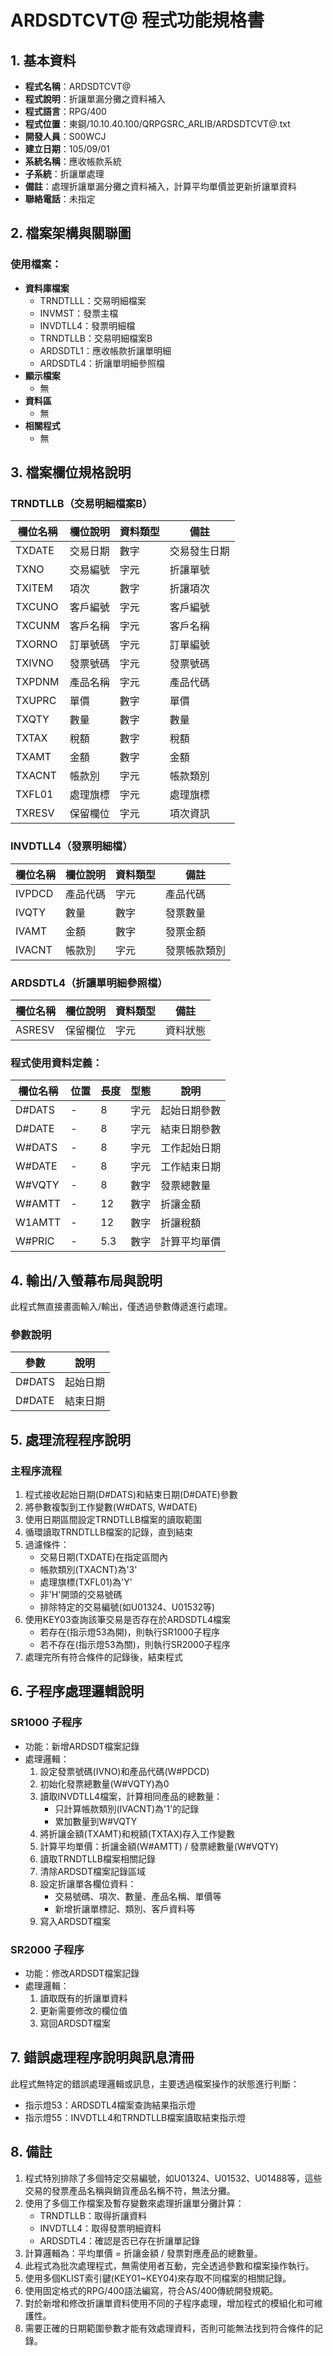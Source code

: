 # ARDSDTCVT@ 程式功能規格書

## 1. 基本資料
- **程式名稱**：ARDSDTCVT@
- **程式說明**：折讓單漏分攤之資料補入
- **程式語言**：RPG/400
- **程式位置**：東鋼/10.10.40.100/QRPGSRC_ARLIB/ARDSDTCVT@.txt
- **開發人員**：S00WCJ
- **建立日期**：105/09/01
- **系統名稱**：應收帳款系統
- **子系統**：折讓單處理
- **備註**：處理折讓單漏分攤之資料補入，計算平均單價並更新折讓單資料
- **聯絡電話**：未指定

## 2. 檔案架構與關聯圖
### 使用檔案：
- **資料庫檔案**
  - TRNDTLLL：交易明細檔案
  - INVMST：發票主檔
  - INVDTLL4：發票明細檔
  - TRNDTLLB：交易明細檔案B
  - ARDSDTL1：應收帳款折讓單明細
  - ARDSDTL4：折讓單明細參照檔
- **顯示檔案**
  - 無
- **資料區**
  - 無
- **相關程式**
  - 無

## 3. 檔案欄位規格說明

### TRNDTLLB（交易明細檔案B）
| 欄位名稱 | 欄位說明 | 資料類型 | 備註 |
|---------|---------|---------|------|
| TXDATE | 交易日期 | 數字 | 交易發生日期 |
| TXNO | 交易編號 | 字元 | 折讓單號 |
| TXITEM | 項次 | 數字 | 折讓項次 |
| TXCUNO | 客戶編號 | 字元 | 客戶編號 |
| TXCUNM | 客戶名稱 | 字元 | 客戶名稱 |
| TXORNO | 訂單號碼 | 字元 | 訂單編號 |
| TXIVNO | 發票號碼 | 字元 | 發票號碼 |
| TXPDNM | 產品名稱 | 字元 | 產品代碼 |
| TXUPRC | 單價 | 數字 | 單價 |
| TXQTY | 數量 | 數字 | 數量 |
| TXTAX | 稅額 | 數字 | 稅額 |
| TXAMT | 金額 | 數字 | 金額 |
| TXACNT | 帳款別 | 字元 | 帳款類別 |
| TXFL01 | 處理旗標 | 字元 | 處理旗標 |
| TXRESV | 保留欄位 | 字元 | 項次資訊 |

### INVDTLL4（發票明細檔）
| 欄位名稱 | 欄位說明 | 資料類型 | 備註 |
|---------|---------|---------|------|
| IVPDCD | 產品代碼 | 字元 | 產品代碼 |
| IVQTY | 數量 | 數字 | 發票數量 |
| IVAMT | 金額 | 數字 | 發票金額 |
| IVACNT | 帳款別 | 字元 | 發票帳款類別 |

### ARDSDTL4（折讓單明細參照檔）
| 欄位名稱 | 欄位說明 | 資料類型 | 備註 |
|---------|---------|---------|------|
| ASRESV | 保留欄位 | 字元 | 資料狀態 |

### 程式使用資料定義：
| 欄位名稱 | 位置 | 長度 | 型態 | 說明 |
|---------|------|------|------|------|
| D#DATS | - | 8 | 字元 | 起始日期參數 |
| D#DATE | - | 8 | 字元 | 結束日期參數 |
| W#DATS | - | 8 | 字元 | 工作起始日期 |
| W#DATE | - | 8 | 字元 | 工作結束日期 |
| W#VQTY | - | 8 | 數字 | 發票總數量 |
| W#AMTT | - | 12 | 數字 | 折讓金額 |
| W1AMTT | - | 12 | 數字 | 折讓稅額 |
| W#PRIC | - | 5.3 | 數字 | 計算平均單價 |

## 4. 輸出/入螢幕布局與說明
此程式無直接畫面輸入/輸出，僅透過參數傳遞進行處理。

### 參數說明
| 參數 | 說明 |
|-----|------|
| D#DATS | 起始日期 |
| D#DATE | 結束日期 |

## 5. 處理流程程序說明

### 主程序流程
1. 程式接收起始日期(D#DATS)和結束日期(D#DATE)參數
2. 將參數複製到工作變數(W#DATS, W#DATE)
3. 使用日期區間設定TRNDTLLB檔案的讀取範圍
4. 循環讀取TRNDTLLB檔案的記錄，直到結束
5. 過濾條件：
   - 交易日期(TXDATE)在指定區間內
   - 帳款類別(TXACNT)為'3'
   - 處理旗標(TXFL01)為'Y'
   - 非'H'開頭的交易號碼
   - 排除特定的交易編號(如U01324、U01532等)
6. 使用KEY03查詢該筆交易是否存在於ARDSDTL4檔案
   - 若存在(指示燈53為開)，則執行SR1000子程序
   - 若不存在(指示燈53為關)，則執行SR2000子程序
7. 處理完所有符合條件的記錄後，結束程式

## 6. 子程序處理邏輯說明

### SR1000 子程序
- 功能：新增ARDSDT檔案記錄
- 處理邏輯：
  1. 設定發票號碼(IVNO)和產品代碼(W#PDCD)
  2. 初始化發票總數量(W#VQTY)為0
  3. 讀取INVDTLL4檔案，計算相同產品的總數量：
     - 只計算帳款類別(IVACNT)為'1'的記錄
     - 累加數量到W#VQTY
  4. 將折讓金額(TXAMT)和稅額(TXTAX)存入工作變數
  5. 計算平均單價：折讓金額(W#AMTT) / 發票總數量(W#VQTY)
  6. 讀取TRNDTLLB檔案相關記錄
  7. 清除ARDSDT檔案記錄區域
  8. 設定折讓單各欄位資料：
     - 交易號碼、項次、數量、產品名稱、單價等
     - 新增折讓單標記、類別、客戶資料等
  9. 寫入ARDSDT檔案

### SR2000 子程序
- 功能：修改ARDSDT檔案記錄
- 處理邏輯：
  1. 讀取既有的折讓單資料
  2. 更新需要修改的欄位值
  3. 寫回ARDSDT檔案

## 7. 錯誤處理程序說明與訊息清冊
此程式無特定的錯誤處理邏輯或訊息，主要透過檔案操作的狀態進行判斷：
- 指示燈53：ARDSDTL4檔案查詢結果指示燈
- 指示燈55：INVDTLL4和TRNDTLLB檔案讀取結束指示燈

## 8. 備註

1. 程式特別排除了多個特定交易編號，如U01324、U01532、U01488等，這些交易的發票產品名稱與銷貨產品名稱不符，無法分攤。
2. 使用了多個工作檔案及暫存變數來處理折讓單分攤計算：
   - TRNDTLLB：取得折讓資料
   - INVDTLL4：取得發票明細資料
   - ARDSDTL4：確認是否已存在折讓單記錄
3. 計算邏輯為：平均單價 = 折讓金額 / 發票對應產品的總數量。
4. 此程式為批次處理程式，無需使用者互動，完全透過參數和檔案操作執行。
5. 使用多個KLIST索引鍵(KEY01~KEY04)來存取不同檔案的相關記錄。
6. 使用固定格式的RPG/400語法編寫，符合AS/400傳統開發規範。
7. 對於新增和修改折讓單資料使用不同的子程序處理，增加程式的模組化和可維護性。
8. 需要正確的日期範圍參數才能有效處理資料，否則可能無法找到符合條件的記錄。 
